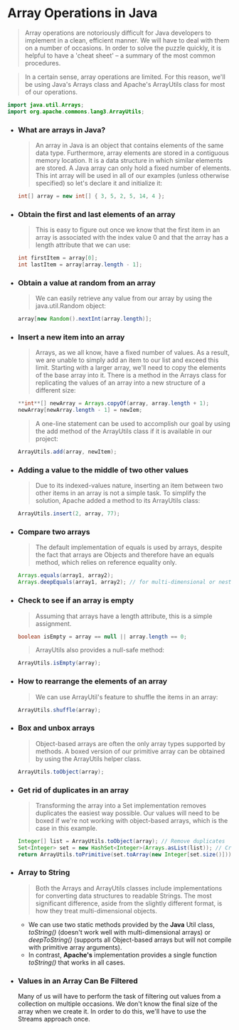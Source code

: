 # **Array Operations in Java**

> Array operations are notoriously difficult for Java developers to implement in a clean, efficient manner. We will have to deal with them on a number of occasions. In order to solve the puzzle quickly, it is helpful to have a 'cheat sheet' – a summary of the most common procedures.

> In a certain sense, array operations are limited. For this reason, we'll be using Java's Arrays class and Apache's ArrayUtils class for most of our operations.

```java
import java.util.Arrays;
import org.apache.commons.lang3.ArrayUtils;
```

- ### What are arrays in Java?

    > An array in Java is an object that contains elements of the same data type. Furthermore, array elements are stored in a contiguous memory location. It is a data structure in which similar elements are stored. A Java array can only hold a fixed number of elements. This int array will be used in all of our examples (unless otherwise specified) so let's declare it and initialize it:

    ```java
    int[] array = new int[] { 3, 5, 2, 5, 14, 4 };
    ```

- ### **Obtain the first and last elements of an array**

    > This is easy to figure out once we know that the first item in an array is associated with the index value 0 and that the array has a length attribute that we can use:

    ```java
    int firstItem = array[0];
    int lastItem = array[array.length - 1];
    ```

- ### **Obtain a value at random from an array**

    > We can easily retrieve any value from our array by using the java.util.Random object:

    ```java
    array[new Random().nextInt(array.length)];
    ```

- ### **Insert a new item into an array**

    > Arrays, as we all know, have a fixed number of values. As a result, we are unable to simply add an item to our list and exceed this limit. Starting with a larger array, we'll need to copy the elements of the base array into it. There is a method in the Arrays class for replicating the values of an array into a new structure of a different size:

    ```java
    **int**[] newArray = Arrays.copyOf(array, array.length + 1);
    newArray[newArray.length - 1] = newIem;
    ```

    > A one-line statement can be used to accomplish our goal by using the add method of the ArrayUtils class if it is available in our project:

    ```java
    ArrayUtils.add(array, newItem);
    ```

- ### **Adding a value to the middle of two other values**

    > Due to its indexed-values nature, inserting an item between two other items in an array is not a simple task. To simplify the solution, Apache added a method to its ArrayUtils class:

    ```java
    ArrayUtils.insert(2, array, 77);
    ```

- ### **Compare two arrays**

    > The default implementation of equals is used by arrays, despite the fact that arrays are Objects and therefore have an equals method, which relies on reference equality only.

    ```java
    Arrays.equals(array1, array2);
    Arrays.deepEquals(array1, array2); // for multi-dimensional or nested arrays
    ```

- ### **Check to see if an array is empty**

    > Assuming that arrays have a length attribute, this is a simple assignment.

    ```java
    boolean isEmpty = array == null || array.length == 0;
    ```

    > ArrayUtils also provides a null-safe method:

    ```java
    ArrayUtils.isEmpty(array);
    ```

- ### **How to rearrange the elements of an array**

    > We can use ArrayUtil's feature to shuffle the items in an array:

    ```java
    ArrayUtils.shuffle(array);
    ```

- ### **Box and unbox arrays**

    > Object-based arrays are often the only array types supported by methods. A boxed version of our primitive array can be obtained by using the ArrayUtils helper class.

    ```java
    ArrayUtils.toObject(array);
    ```

- ### **Get rid of duplicates in an array**

    > Transforming the array into a Set implementation removes duplicates the easiest way possible. Our values will need to be boxed if we're not working with object-based arrays, which is the case in this example.

    ```java
    Integer[] list = ArrayUtils.toObject(array); // Remove duplicates
    Set<Integer> set = new HashSet<Integer>(Arrays.asList(list)); // Create array and unbox
    return ArrayUtils.toPrimitive(set.toArray(new Integer[set.size()]));
    ```

- ### **Array to String**

    > Both the Arrays and ArrayUtils classes include implementations for converting data structures to readable Strings. The most significant difference, aside from the slightly different format, is how they treat multi-dimensional objects.

    - We can use two static methods provided by the **Java** Util class, *toString()* (doesn't work well with multi-dimensional arrays) or *deepToString()* (supports all Object-based arrays but will not compile with primitive array arguments).
    - In contrast, **Apache's** implementation provides a single function *toString()* that works in all cases.

- ### **Values in an Array Can Be Filtered**

    Many of us will have to perform the task of filtering out values from a collection on multiple occasions. We don't know the final size of the array when we create it. In order to do this, we'll have to use the Streams approach once.
